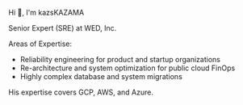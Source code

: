 Hi 👋, I'm kazsKAZAMA

Senior Expert (SRE) at WED, Inc.

Areas of Expertise:
- Reliability engineering for product and startup organizations
- Re-architecture and system optimization for public cloud FinOps
- Highly complex database and system migrations

His expertise covers GCP, AWS, and Azure.
